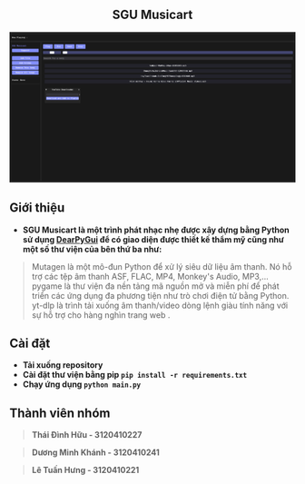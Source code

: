 
<h2 align="center">SGU Musicart</h2>
<kbd><img src="app.jpg"></kbd>

## Giới thiệu
- **SGU Musicart là một trình phát nhạc nhẹ được xây dựng bằng Python sử dụng [DearPyGui](https://github.com/hoffstadt/DearPyGui/) để có giao diện được thiết kế thẩm mỹ cũng như một số thư viện của bên thứ ba như:**
 > Mutagen là một mô-đun Python để xử lý siêu dữ liệu âm thanh. Nó hỗ trợ các tệp âm thanh ASF, FLAC, MP4, Monkey's Audio, MP3,...
> pygame là thư viện đa nền tảng mã nguồn mở và miễn phí để phát triển các ứng dụng đa phương tiện như trò chơi điện tử bằng Python.
> yt-dlp là trình tải xuống âm thanh/video dòng lệnh giàu tính năng với sự hỗ trợ cho hàng nghìn trang web .

## Cài đặt
- **Tải xuống repository**
- **Cài đặt thư viện bằng pip `pip install -r requirements.txt`**
- **Chạy ứng dụng `python main.py`**

## Thành viên nhóm
> **Thái Đình Hữu - 3120410227**

> **Dương Minh Khánh - 3120410241**

> **Lê Tuấn Hưng - 3120410221**

